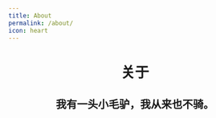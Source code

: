 ```yaml
---
title: About
permalink: /about/
icon: heart
---
```


# <center>关于</center>

## <center>我有一头小毛驴，我从来也不骑。